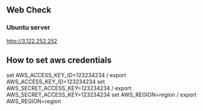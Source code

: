 ## Web Check ##
### Ubuntu server ###
http://3.122.252.252

## How to set aws credentials ##
set AWS_ACCESS_KEY_ID=123234234         /  export AWS_ACCESS_KEY_ID=123234234
set AWS_SECRET_ACCESS_KEY=123234234     /  export AWS_SECRET_ACCESS_KEY=123234234
set AWS_REGION=region                   /  export AWS_REGION=region
